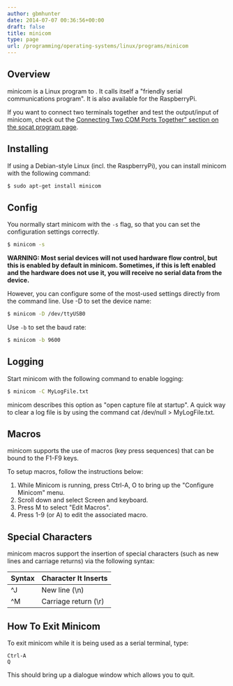```yaml
---
author: gbmhunter
date: 2014-07-07 00:36:56+00:00
draft: false
title: minicom
type: page
url: /programming/operating-systems/linux/programs/minicom
---
```


## Overview

minicom is a Linux program to . It calls itself a "friendly serial communications program". It is also available for the RaspberryPi.

If you want to connect two terminals together and test the output/input of minicom, check out the [Connecting Two COM Ports Together" section on the socat program page](/programming/operating-systems/linux/programs/socat#connecting-two-com-ports-together).

## Installing

If using a Debian-style Linux (incl. the RaspberryPi), you can install minicom with the following command:

```sh   
$ sudo apt-get install minicom
```  

## Config

You normally start minicom with the `-s` flag, so that you can set the configuration settings correctly.

```sh    
$ minicom -s
```

**WARNING: Most serial devices will not used hardware flow control, but this is enabled by default in minicom. Sometimes, if this is left enabled and the hardware does not use it, you will receive no serial data from the device.**

However, you can configure some of the most-used settings directly from the command line. Use -D to set the device name:

```sh   
$ minicom -D /dev/ttyUSB0
```    

Use `-b` to set the baud rate:

```sh   
$ minicom -b 9600
```  

## Logging

Start minicom with the following command to enable logging:

```sh   
$ minicom -C MyLogFile.txt
```  

minicom describes this option as "open capture file at startup". A quick way to clear a log file is by using the command cat /dev/null > MyLogFile.txt.

## Macros

minicom supports the use of macros (key press sequences) that can be bound to the F1-F9 keys.

To setup macros, follow the instructions below:

1. While Minicom is running, press Ctrl-A, O to bring up the "Configure Minicom" menu.
2. Scroll down and select Screen and keyboard.
3. Press M to select "Edit Macros".
4. Press 1-9 (or A) to edit the associated macro.

## Special Characters

minicom macros support the insertion of special characters (such as new lines and carriage returns) via the following syntax:

<table>
    <thead>
        <tr>
            <th>Syntax</th>
            <th>Character It Inserts</th>
        </tr>
    </thead>
<tbody>
<tr>
<td >^J
</td>

<td >New line (\n)
</td>
</tr>
<tr >

<td >^M
</td>

<td >Carriage return (\r)
</td>
</tr>
</tbody>
</table>


## How To Exit Minicom

To exit minicom while it is being used as a serial terminal, type:

```   
Ctrl-A
Q
```

This should bring up a dialogue window which allows you to quit.